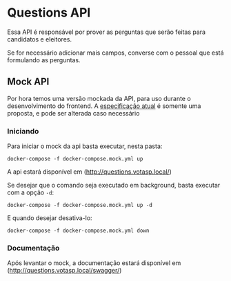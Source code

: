 # Questions API
Essa API é responsável por prover as perguntas que serão feitas para candidatos e eleitores.

Se for necessário adicionar mais campos, converse com o pessoal que está formulando as perguntas.

## Mock API

Por hora temos uma versão mockada da API, para uso durante o desenvolvimento do frontend. A [especificação atual](/api-questions/mock/api.yml) é somente uma proposta, e pode ser alterada caso necessário 

### Iniciando

Para iniciar o mock da api basta executar, nesta pasta:
```
docker-compose -f docker-compose.mock.yml up
```

A api estará disponível em (http://questions.votasp.local/)

Se desejar que o comando seja executado em background, basta executar com a opção `-d`:
```
docker-compose -f docker-compose.mock.yml up -d
```

E quando desejar desativa-lo:
```
docker-compose -f docker-compose.mock.yml down
```

### Documentação

Após levantar o mock, a documentação estará disponível em (http://questions.votasp.local/swagger/)
